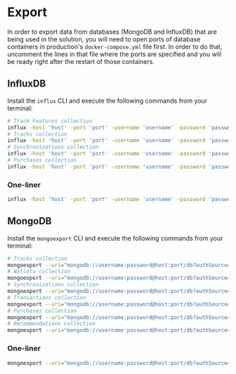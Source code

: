 # Export

In order to export data from databases (MongoDB and InfluxDB) that are being used in the solution, you will need to open ports of database containers in production's `docker-compose.yml` file first. In order to do that, uncomment the lines in that file where the ports are specified and you will be ready right after the restart of those containers.

## InfluxDB

Install the `influx` CLI and execute the following commands from your terminal:

```bash
# Track Features collection
influx -host 'host' -port 'port' -username 'username' -password 'password' -database 'db' -execute 'SELECT * FROM trackFeatures' -format csv > influxdb-trackfeatures.csv
# Tracks collection
influx -host 'host' -port 'port' -username 'username' -password 'password' -database 'db' -execute 'SELECT * FROM tracks' -format csv > influxdb-tracks.csv
# Synchronizations collection
influx -host 'host' -port 'port' -username 'username' -password 'password' -database 'db' -execute 'SELECT * FROM synchronizations' -format csv > influxdb-synchronizations.csv
# Purchases collection
influx -host 'host' -port 'port' -username 'username' -password 'password' -database 'db' -execute 'SELECT * FROM purchases' -format csv > influxdb-purchases.csv
```

### One-liner

```bash
influx -host 'host' -port 'port' -username 'username' -password 'password' -database 'db' -execute 'SELECT * FROM trackFeatures' -format csv > influxdb-trackfeatures.csv && influx -host 'host' -port 'port' -username 'username' -password 'password' -database 'db' -execute 'SELECT * FROM tracks' -format csv > influxdb-tracks.csv && influx -host 'host' -port 'port' -username 'username' -password 'password' -database 'db' -execute 'SELECT * FROM synchronizations' -format csv > influxdb-synchronizations.csv && influx -host 'host' -port 'port' -username 'username' -password 'password' -database 'db' -execute 'SELECT * FROM purchases' -format csv > influxdb-purchases.csv
```

## MongoDB

Install the `mongoexport` CLI and execute the following commands from your terminal:

```bash
# Tracks collection
mongoexport --uri="mongodb://username:password@host:port/db?authSource=admin" --collection=tracks --out=mongodb-tracks.csv
# Wallets collection
mongoexport --uri="mongodb://username:password@host:port/db?authSource=admin" --collection=wallets --out=mongodb-wallets.csv
# Synchronizations collection
mongoexport --uri="mongodb://username:password@host:port/db?authSource=admin" --collection=synchronizations --out=mongodb-synchronizations.csv
# Transactions collection
mongoexport --uri="mongodb://username:password@host:port/db?authSource=admin" --collection=transactions --out=mongodb-transactions.csv
# Purchases collection
mongoexport --uri="mongodb://username:password@host:port/db?authSource=admin" --collection=purchases --out=mongodb-purchases.csv
# Recommendations collection
mongoexport --uri="mongodb://username:password@host:port/db?authSource=admin" --collection=recommendations --out=mongodb-recommendations.csv
```

### One-liner

```bash
mongoexport --uri="mongodb://username:password@host:port/db?authSource=admin" --collection=tracks --out=mongodb-tracks.csv && mongoexport --uri="mongodb://username:password@host:port/db?authSource=admin" --collection=wallets --out=mongodb-wallets.csv && mongoexport --uri="mongodb://username:password@host:port/db?authSource=admin" --collection=synchronizations --out=mongodb-synchronizations.csv && mongoexport --uri="mongodb://username:password@host:port/db?authSource=admin" --collection=transactions --out=mongodb-transactions.csv && mongoexport --uri="mongodb://username:password@host:port/db?authSource=admin" --collection=purchases --out=mongodb-purchases.csv && mongoexport --uri="mongodb://username:password@host:port/db?authSource=admin" --collection=recommendations --out=mongodb-recommendations.csv
```